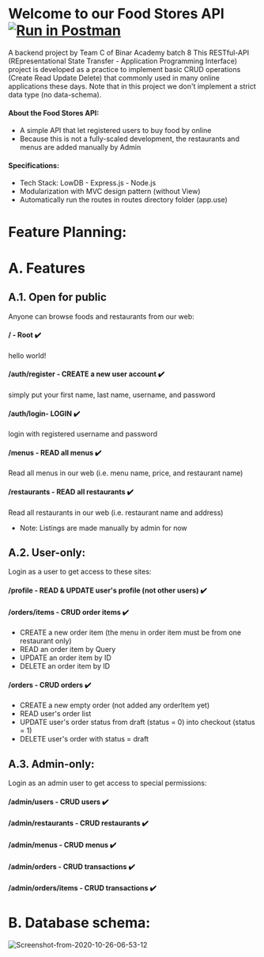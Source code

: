 # Welcome to our Food Stores API  [![Run in Postman](https://run.pstmn.io/button.svg)](https://app.getpostman.com/run-collection/3b7c54a9707bda788ae0)
A backend project by Team C of Binar Academy batch 8
This RESTful-API (REpresentational State Transfer - Application Programming Interface) project is developed as a practice to implement basic CRUD operations (Create Read Update Delete) that commonly used in many online applications these days. Note that in this project we don't implement a strict data type (no data-schema).

#### About the Food Stores API:
- A simple API that let registered users to buy food by online
- Because this is not a fully-scaled development, the restaurants and menus are added manually by Admin

#### Specifications:

- Tech Stack: LowDB - Express.js - Node.js
- Modularization with MVC design pattern (without View)
- Automatically run the routes in routes directory folder (app.use)


# Feature Planning:
# A. Features
## A.1. Open for public
Anyone can browse foods and restaurants from our web:
#### **/** - Root ✔️ 
hello world!
#### **/auth/register** - CREATE a new user account ✔️
simply put your first name, last name, username, and password
#### **/auth/login**- LOGIN ✔️
login with registered username and password
#### **/menus** - READ all menus ✔️
Read all menus in our web (i.e. menu name, price, and restaurant name)
#### **/restaurants** - READ all restaurants ✔️
Read all restaurants in our web (i.e. restaurant name and address)
- Note: Listings are made manually by admin for now


## A.2. User-only:
Login as a user to get access to these sites:
#### **/profile** - READ & UPDATE user's profile (not other users) ✔️
#### **/orders/items** - CRUD order items ✔️
- CREATE a new order item (the menu in order item must be from one restaurant only)
- READ an order item by Query
- UPDATE an order item by ID
- DELETE an order item by ID
#### **/orders** - CRUD orders ✔️
- CREATE a new empty order (not added any orderItem yet)
- READ user's order list
- UPDATE user's order status from draft (status = 0) into checkout (status = 1)
- DELETE user's order with status = draft

## A.3. Admin-only:
Login as an admin user to get access to special permissions:
#### **/admin/users** - CRUD  users ✔️
#### **/admin/restaurants** - CRUD  restaurants ✔️
#### **/admin/menus** - CRUD menus ✔️
#### **/admin/orders** - CRUD transactions ✔️
#### **/admin/orders/items** - CRUD transactions ✔️


# B. Database schema:
<img src="https://i.ibb.co/wL4yJRV/Screenshot-from-2020-10-26-06-53-12.png" alt="Screenshot-from-2020-10-26-06-53-12" border="0">
